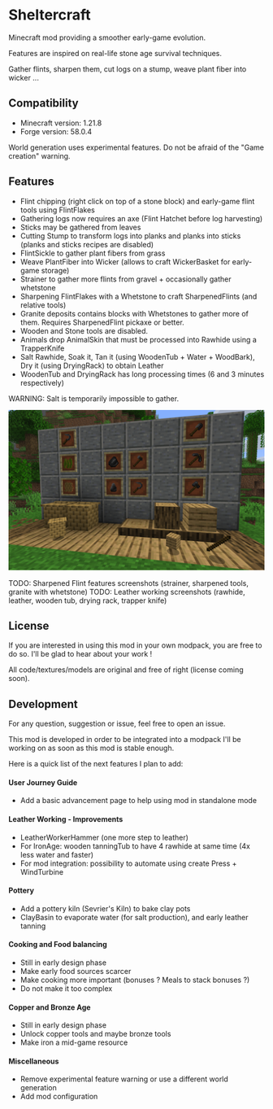# Sheltercraft

Minecraft mod providing a smoother early-game evolution.

Features are inspired on real-life stone age survival techniques.

Gather flints, sharpen them, cut logs on a stump, weave plant fiber into wicker ...

## Compatibility

- Minecraft version: 1.21.8
- Forge version: 58.0.4

World generation uses experimental features. Do not be afraid of the "Game creation" warning.

## Features

- Flint chipping (right click on top of a stone block) and early-game flint tools using FlintFlakes
- Gathering logs now requires an axe (Flint Hatchet before log harvesting)
- Sticks may be gathered from leaves
- Cutting Stump to transform logs into planks and planks into sticks (planks and sticks recipes are disabled)
- FlintSickle to gather plant fibers from grass
- Weave PlantFiber into Wicker (allows to craft WickerBasket for early-game storage)
- Strainer to gather more flints from gravel + occasionally gather whetstone
- Sharpening FlintFlakes with a Whetstone to craft SharpenedFlints (and relative tools)
- Granite deposits contains blocks with Whetstones to gather more of them. Requires SharpenedFlint pickaxe or better.
- Wooden and Stone tools are disabled.
- Animals drop AnimalSkin that must be processed into Rawhide using a TrapperKnife
- Salt Rawhide, Soak it, Tan it (using WoodenTub + Water + WoodBark), Dry it (using DryingRack) to obtain Leather
- WoodenTub and DryingRack has long processing times (6 and 3 minutes respectively)

WARNING: Salt is temporarily impossible to gather.

![features.png](features.png)

TODO: Sharpened Flint features screenshots (strainer, sharpened tools, granite with whetstone)
TODO: Leather working screenshots (rawhide, leather, wooden tub, drying rack, trapper knife)

## License

If you are interested in using this mod in your own modpack, you are free to do so. I'll be glad to hear about your work !

All code/textures/models are original and free of right (license coming soon).

## Development

For any question, suggestion or issue, feel free to open an issue.

This mod is developed in order to be integrated into a modpack I'll be working on as soon as this mod is stable enough.

Here is a quick list of the next features I plan to add:

#### User Journey Guide

- Add a basic advancement page to help using mod in standalone mode

#### Leather Working - Improvements

- LeatherWorkerHammer (one more step to leather)
- For IronAge: wooden tanningTub to have 4 rawhide at same time (4x less water and faster)
- For mod integration: possibility to automate using create Press + WindTurbine

#### Pottery

- Add a pottery kiln (Sevrier's Kiln) to bake clay pots
- ClayBasin to evaporate water (for salt production), and early leather tanning

#### Cooking and Food balancing

- Still in early design phase
- Make early food sources scarcer
- Make cooking more important (bonuses ? Meals to stack bonuses ?)
- Do not make it too complex

#### Copper and Bronze Age

- Still in early design phase
- Unlock copper tools and maybe bronze tools
- Make iron a mid-game resource

#### Miscellaneous

- Remove experimental feature warning or use a different world generation
- Add mod configuration
